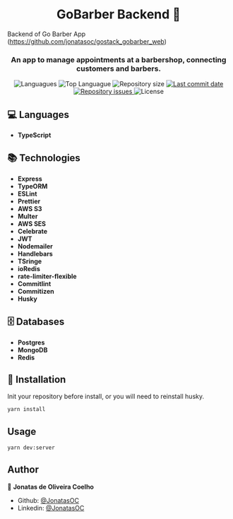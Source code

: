 <h1 align="center">GoBarber Backend 👋</h1>

Backend of Go Barber App (https://github.com/jonatasoc/gostack_gobarber_web)

<h3 align="center" >
  An app to manage appointments at a barbershop, connecting customers and barbers.
</h3>

<p align="center">
  <img alt="Languagues" src="https://img.shields.io/github/languages/count/jonatasoc/gobarber-backend">
  <img alt="Top Languague" src="https://img.shields.io/github/languages/top/jonatasoc/gobarber-backend">
  <img alt="Repository size" src="https://img.shields.io/github/repo-size/jonatasoc/gobarber-backend">
  <a href="https://github.com/jonatasoc/gobarber-backend/commits/master">
    <img alt="Last commit date" src="https://img.shields.io/github/last-commit/jonatasoc/gobarber-backend">
  </a>
   <a href="https://github.com/jonatasoc/gobarber-backend/issues">
    <img alt="Repository issues" src="https://img.shields.io/github/issues/jonatasoc/gobarber-backend">
  </a>
  <img alt="License" src="https://img.shields.io/github/license/jonatasoc/gobarber-backend">
</p>
<p align="center">


## :computer: Languages

- **TypeScript**

## :books: Technologies

- **Express**
- **TypeORM**
- **ESLint**
- **Prettier**
- **AWS S3**
- **Multer**
- **AWS SES**
- **Celebrate**
- **JWT**
- **Nodemailer**
- **Handlebars**
- **TSringe**
- **ioRedis**
- **rate-limiter-flexible**
- **Commitlint**
- **Commitizen**
- **Husky**

## :file_cabinet: Databases

- **Postgres**
- **MongoDB**
- **Redis**

## :construction_worker: Installation

Init your repository before install, or you will need to reinstall husky.

```sh
yarn install
```

## Usage

```sh
yarn dev:server
```

## Author

👤 **Jonatas de Oliveira Coelho**

* Github: [@JonatasOC](https://github.com/JonatasOC)
* Linkedin: [@JonatasOC](https://www.linkedin.com/in/jonatasoc/)
